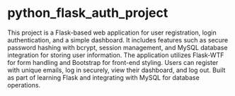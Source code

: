 # python_flask_auth_project


This project is a Flask-based web application for user registration, login authentication, and a simple dashboard. It includes features such as secure password hashing with bcrypt, session management, and MySQL database integration for storing user information. The application utilizes Flask-WTF for form handling and Bootstrap for front-end styling. Users can register with unique emails, log in securely, view their dashboard, and log out. Built as part of learning Flask and integrating with MySQL for database operations.
